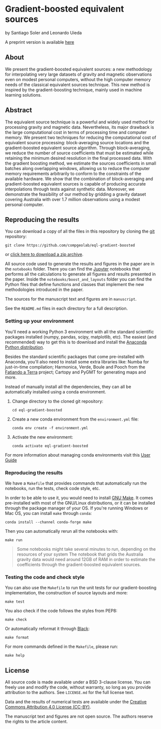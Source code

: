 # Gradient-boosted equivalent sources

by
Santiago Soler
and Leonardo Uieda

A preprint version is available
[here](https://raw.githubusercontent.com/compgeolab/eql-gradient-boosted/gh-pages/manuscript.pdf?token=ACYBWRNGVBJUURFPKHBJWZLAFZWA4)

<!-- Replace this link with the doi in figshare when ready -->

## About

We present the gradient-boosted equivalent sources: a new methodology for
interpolating very large datasets of gravity and magnetic observations even on
modest personal computers, without the high computer memory needs of the
classical equivalent sources technique.
This new method is inspired by the gradient-boosting technique, mainly used in machine learning solutions.

<!-- Include an abstract figure with caption -->

## Abstract

The equivalent source technique is a powerful and widely used method for
processing gravity and magnetic data. Nevertheless, its major
drawback is the large computational cost in terms of processing time and
computer memory.
We present two techniques for reducing the computational cost of equivalent
source processing: block-averaging source locations and the
gradient-boosted equivalent source algorithm.
Through block-averaging, we reduce the number of source coefficients that
must be estimated while retaining the minimum desired resolution in the final
processed data.
With the gradient boosting method, we estimate the sources coefficients in
small batches along overlapping windows, allowing us to reduce the computer
memory requirements arbitrarily to conform to the constraints of the
available hardware.
We show that the combination of block-averaging and gradient-boosted
equivalent sources is capable of producing accurate interpolations through
tests against synthetic data.
Moreover, we demonstrate the feasibility of our method by gridding a gravity
dataset covering Australia with over 1.7 million observations using a modest
personal computer.

## Reproducing the results

You can download a copy of all the files in this repository by cloning the
[git](https://git-scm.com/) repository:

    git clone https://github.com/compgeolab/eql-gradient-boosted

or [click here to download a zip archive](https://github.com/compgeolab/eql-gradient-boosted/archive/master.zip).

All source code used to generate the results and figures in the paper are in
the `notebooks` folder. There you can find the [Jupyter](https://jupyter.org/)
notebooks that performs all the calculations to generate all figures and
results presented in the paper.
Inside the `notebooks/boost_and_layouts` folder you can find the Python files
that define functions and classes that implement the new methodologies
introduced in the paper.

The sources for the manuscript text and figures are in `manuscript`.

See the `README.md` files in each directory for a full description.

### Setting up your environment

You'll need a working Python 3 environment with all the standard
scientific packages installed (numpy, pandas, scipy, matplotlib, etc).
The easiest (and recommended) way to get this is to download and install the
[Anaconda Python distribution](https://www.anaconda.com/).

Besides the standard scientific packages that come pre-installed with Anaconda,
you'll also need to install some extra libraries like: Numba for just-in-time
compilation; Harmonica, Verde, Boule and Pooch from the
[Fatiando a Terra](https://www.fatiando.org) project; Cartopy and PyGMT for
generating maps and more.

Instead of manually install all the dependencies, they can all be automatically
installed using a conda environment.

1. Change directory to the cloned git repository:
   ```
   cd eql-gradient-boosted
   ```
2. Create a new conda environment from the `environment.yml` file:
   ```
   conda env create -f environment.yml
   ```
3. Activate the new environment:
   ```
   conda activate eql-gradient-boosted
   ```

For more information about managing conda environments visit this
[User Guide](https://conda.io/docs/user-guide/tasks/manage-environments.html)

### Reproducing the results

We have a `Makefile` that provides commands that automatically run the
notebooks, run the tests, check code style, etc.

In order to be able to use it, you would need to install
[GNU Make](https://www.gnu.org/software/make/).
It comes pre-installed with most of the GNU/Linux distributions, or it can be
installed through the package manager of your OS.
If you're running Windows or Mac OS, you can install `make` through `conda`:

```
conda install --channel conda-forge make
```

Then you can automatically rerun all the notebooks with:

```
make run
```

> Some notebooks might take several minutes to run, depending on the resources
> of your system
> The notebook that grids the Australia gravity data would need around 12GB of
> RAM in order to estimate the coefficients through the gradient-boosted
> equivalent sources.

### Testing the code and check style

You can also use the `Makefile` to run the unit tests for our gradient-boosting
implementation, the construction of source layouts and more:

```
make test
```

You also check if the code follows the styles from PEP8:

```
make check
```

Or automatically reformat it through [Black](https://github.com/psf/black):

```
make format
```

For more commands defined in the `Makefile`, please run:

```
make help
```

## License

All source code is made available under a BSD 3-clause license. You can freely
use and modify the code, without warranty, so long as you provide attribution
to the authors. See `LICENSE.md` for the full license text.

Data and the results of numerical tests are available under the
[Creative Commons Attribution 4.0 License (CC-BY)](https://creativecommons.org/licenses/by/4.0/).

The manuscript text and figures are not open source.
The authors reserve the rights to the article content.

<!-- , which has been accepted for publication in -->
<!-- Geophysical Journal International. -->
